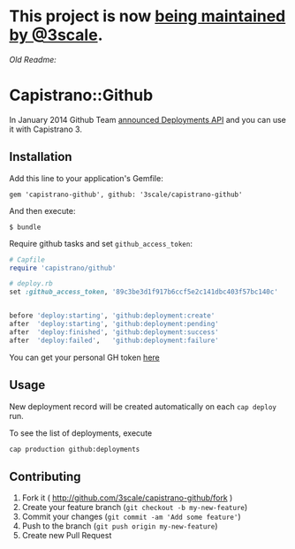 # This project is now [being maintained by @3scale](https://github.com/3scale/capistrano-github).

*Old Readme:*

# Capistrano::Github

In January 2014 Github Team [announced Deployments API](http://developer.github.com/changes/2014-01-09-preview-the-new-deployments-api/) and you can use it with Capistrano 3.

## Installation

Add this line to your application's Gemfile:

    gem 'capistrano-github', github: '3scale/capistrano-github'

And then execute:

    $ bundle


Require github tasks and set `github_access_token`:

```ruby
# Capfile
require 'capistrano/github'
```

```ruby
# deploy.rb
set :github_access_token, '89c3be3d1f917b6ccf5e2c141dbc403f57bc140c'


before 'deploy:starting', 'github:deployment:create'
after  'deploy:starting', 'github:deployment:pending'
after  'deploy:finished', 'github:deployment:success'
after  'deploy:failed',   'github:deployment:failure'
```

You can get your personal GH token [here](https://github.com/settings/applications)

## Usage

New deployment record will be created automatically on each `cap deploy` run.

To see the list of deployments, execute

```bash
cap production github:deployments
```

## Contributing

1. Fork it ( http://github.com/3scale/capistrano-github/fork )
2. Create your feature branch (`git checkout -b my-new-feature`)
3. Commit your changes (`git commit -am 'Add some feature'`)
4. Push to the branch (`git push origin my-new-feature`)
5. Create new Pull Request
